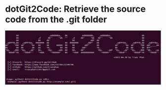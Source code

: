 # dotGit2Code: Retrieve the source code from the .git folder
<img src="https://raw.githubusercontent.com/truocphan/dotGit2Code/master/images/dotGit2Code.png">
